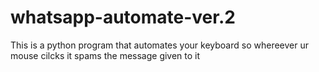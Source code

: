 # whatsapp-automate-ver.2
This is a python program that automates your keyboard so whereever ur mouse cilcks it spams the message given to it
